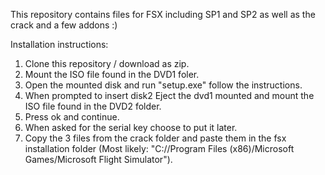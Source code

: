 This repository contains files for FSX including SP1 and SP2 as well as the crack and a few addons :)

Installation instructions: 
1. Clone this repository / download as zip.
2. Mount the ISO file found in the DVD1 foler.
3. Open the mounted disk and run "setup.exe" follow the instructions.
4. When prompted to insert disk2 Eject the dvd1 mounted and mount the ISO file found in the DVD2 folder.
5. Press ok and continue.
6. When asked for the serial key choose to put it later.
7. Copy the 3 files from the crack folder and paste them in the fsx installation folder (Most likely:  "C://Program Files (x86)/Microsoft Games/Microsoft Flight Simulator").
